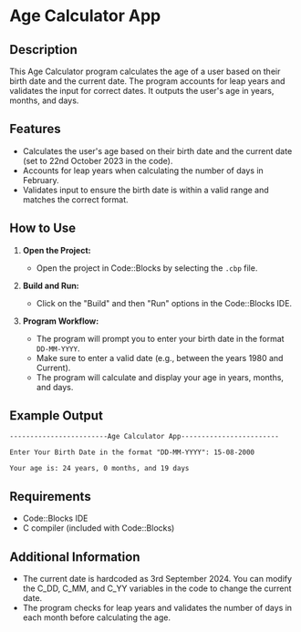 # Age Calculator App

## Description
This Age Calculator program calculates the age of a user based on their birth date and the current date. The program accounts for leap years and validates the input for correct dates. It outputs the user's age in years, months, and days.

## Features
- Calculates the user's age based on their birth date and the current date (set to 22nd October 2023 in the code).
- Accounts for leap years when calculating the number of days in February.
- Validates input to ensure the birth date is within a valid range and matches the correct format.

## How to Use

1. **Open the Project:**
   - Open the project in Code::Blocks by selecting the `.cbp` file.
   
2. **Build and Run:**
   - Click on the "Build" and then "Run" options in the Code::Blocks IDE.

3. **Program Workflow:**
   - The program will prompt you to enter your birth date in the format `DD-MM-YYYY`.
   - Make sure to enter a valid date (e.g., between the years 1980 and Current).
   - The program will calculate and display your age in years, months, and days.

## Example Output
```
------------------------Age Calculator App------------------------ 

Enter Your Birth Date in the format "DD-MM-YYYY": 15-08-2000 

Your age is: 24 years, 0 months, and 19 days
```

## Requirements
- Code::Blocks IDE
- C compiler (included with Code::Blocks)

## Additional Information
  - The current date is hardcoded as 3rd September 2024. You can modify the C_DD, C_MM, and C_YY variables in the code to change the current date.
  - The program checks for leap years and validates the number of days in each month before calculating the age.
